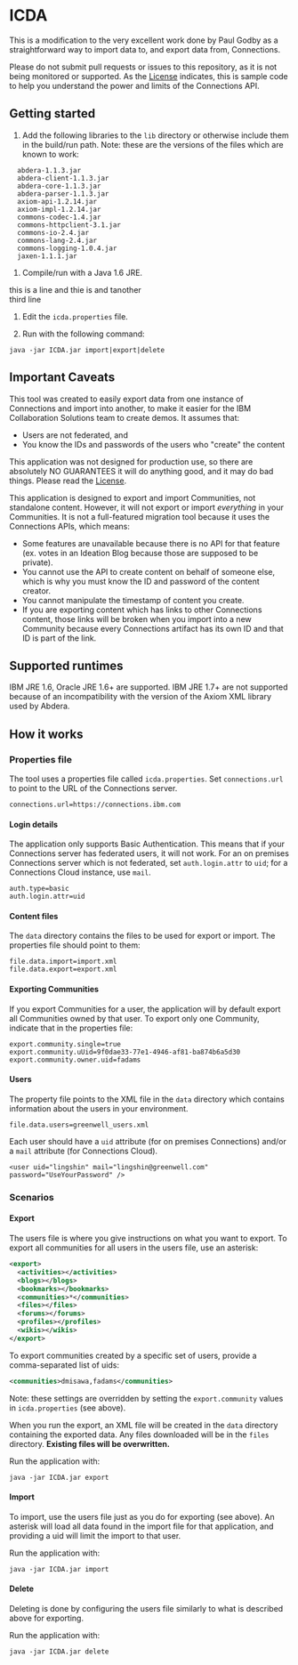 # ICDA

This is a modification to the very excellent work done by Paul Godby
as a straightforward way to import data to, and export data from, Connections.

Please do not submit pull requests or issues to this repository, as it is not being monitored or supported. As the [License](LICENSE) indicates, this is sample code to help you understand the power and limits of the Connections API.

## Getting started

1. Add the following libraries to the `lib` directory or otherwise include them in the build/run path. Note: these are the versions of the files which are known to work:

```none
  abdera-1.1.3.jar  
  abdera-client-1.1.3.jar  
  abdera-core-1.1.3.jar
  abdera-parser-1.1.3.jar
  axiom-api-1.2.14.jar
  axiom-impl-1.2.14.jar
  commons-codec-1.4.jar
  commons-httpclient-3.1.jar
  commons-io-2.4.jar
  commons-lang-2.4.jar
  commons-logging-1.0.4.jar
  jaxen-1.1.1.jar
```

1. Compile/run with a Java 1.6 JRE.

 this is a line
 and thie is 
  and tanother  
  third line

1. Edit the `icda.properties` file.

1. Run with the following command: 


  ```
  java -jar ICDA.jar import|export|delete
  ```

## Important Caveats

This tool was created to easily export data from one instance of Connections and import into another, to make 
it easier for the IBM Collaboration Solutions team to create demos. It assumes that:

- Users are not federated, and
- You know the IDs and passwords of the users who "create" the content

This application was not designed for production use, so there are absolutely NO GUARANTEES it will do anything good, and it may do bad things. Please read the [License](LICENSE).

This application is designed to export and import Communities, not standalone content. However, it will not export or import _everything_ in your Communities. It is not a full-featured migration tool because it uses the Connections APIs, which means:

- Some features are unavailable because there is no API for that feature (ex. votes in an Ideation Blog because those are supposed to be private).
- You cannot use the API to create content on behalf of someone else, which is why you must know the ID and password of the content creator.
- You cannot manipulate the timestamp of content you create.
- If you are exporting content which has links to other Connections content, those links will be broken when you import into a new Community because every Connections artifact has its own ID and that ID is part of the link.

## Supported runtimes

IBM JRE 1.6, Oracle JRE 1.6+ are supported. IBM JRE 1.7+ are not supported because of an incompatibility with the version of the Axiom XML library used by Abdera.

## How it works

### Properties file

The tool uses a properties file called `icda.properties`. Set `connections.url` to point to the URL of the Connections server.

```none
connections.url=https://connections.ibm.com
```

#### Login details

The application only supports Basic Authentication. This means that if your Connections server has federated users, it will not work. For an on premises Connections server which is not federated, set `auth.login.attr` to `uid`; for a Connections Cloud instance, use `mail`.

```
auth.type=basic
auth.login.attr=uid
```

#### Content files

The `data` directory contains the files to be used for export or import. The properties file should point to them:

```
file.data.import=import.xml
file.data.export=export.xml
```

#### Exporting Communities

If you export Communities for a user, the application will by default export all Communities owned by that user. To export only one Community, indicate that in the properties file:

```none
export.community.single=true
export.community.uUid=9f0dae33-77e1-4946-af81-ba874b6a5d30
export.community.owner.uid=fadams
```

#### Users

The property file points to the XML file in the `data` directory which contains information about the users in your environment.

```
file.data.users=greenwell_users.xml
```

Each user should have a `uid` attribute (for on premises Connections) and/or a `mail` attribute (for Connections Cloud).

```
<user uid="lingshin" mail="lingshin@greenwell.com" password="UseYourPassword" />
```

### Scenarios

#### Export

The users file is where you give instructions on what you want to export. To export all communities for all users in the users file, use an asterisk:

```XML
<export>
  <activities></activities>
  <blogs></blogs>
  <bookmarks></bookmarks>
  <communities>*</communities>
  <files></files>
  <forums></forums>
  <profiles></profiles>
  <wikis></wikis>
</export>
```

To export communities created by a specific set of users, provide a comma-separated list of uids:

```XML
<communities>dmisawa,fadams</communities>
```

Note: these settings are overridden by setting the `export.community` values in `icda.properties` (see above).

When you run the export, an XML file will be created in the `data` directory containing the exported data. Any files downloaded will be in the `files` directory. **Existing files will be overwritten.**

Run the application with:
```
java -jar ICDA.jar export
```


#### Import

To import, use the users file just as you do for exporting (see above). An asterisk will load all data found in the import file for that application, and providing a uid will limit the import to that user.

Run the application with:
```none
java -jar ICDA.jar import
```


#### Delete

Deleting is done by configuring the users file similarly to what is described above for exporting.

Run the application with:
```
java -jar ICDA.jar delete
```

